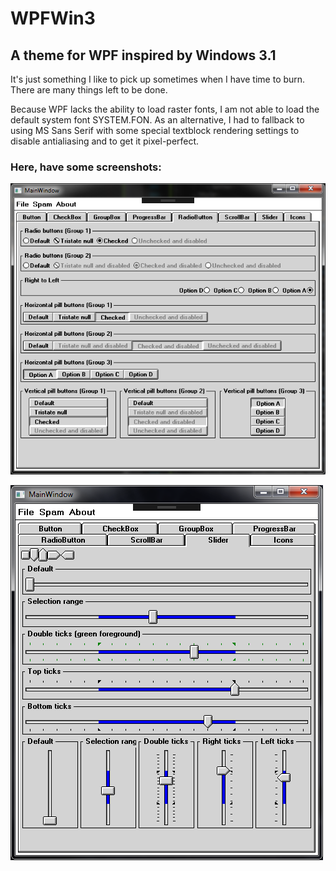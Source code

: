 # WPFWin3
## A theme for WPF inspired by Windows 3.1

It's just something I like to pick up sometimes when I have time to burn.  There are many things left to be done.

Because WPF lacks the ability to load raster fonts, I am not able to load the default system font SYSTEM.FON.  As an alternative, I had to fallback to using MS Sans Serif with some special textblock rendering settings to disable antialiasing and to get it pixel-perfect.

### Here, have some screenshots:

![](screenshot1.png)

![](screenshot2.png)